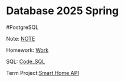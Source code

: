 # Database 2025 Spring 

#PostgreSQL 

Note: [NOTE](https://github.com/Fufupao/Database_SQL/blob/main/NOTE/NOTE_DATABASE.md)

Homework: [Work](https://github.com/Fufupao/Database_SQL/tree/main/work)

SQL: [Code_SQL](https://github.com/Fufupao/Database_SQL/tree/main/Code_SQL)

Term Project:[Smart Home API](https://github.com/Fufupao/Smart-Home-API)
